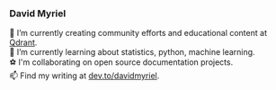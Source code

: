 ### David Myriel

🔭 I’m currently creating community efforts and educational content at [Qdrant](https://qdrant.tech/).</br>
🌱 I’m currently learning about statistics, python, machine learning.</br>
⚽ I'm collaborating on open source documentation projects.</br>
📫 Find my writing at [dev.to/davidmyriel](https://dev.to/davidmyriel).
